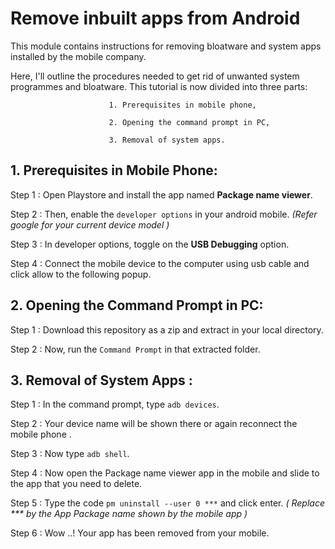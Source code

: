 # Remove inbuilt apps from Android
This module contains instructions for removing bloatware and system apps installed by the mobile company.


Here, I'll outline the procedures needed to get rid of unwanted system programmes and bloatware.
This tutorial is now divided into three parts:

                          1. Prerequisites in mobile phone,
                          
                          2. Opening the command prompt in PC,
                          
                          3. Removal of system apps.
                          
                          
## 1. Prerequisites in Mobile Phone:
 
  Step 1 : Open Playstore and install the app named **Package name viewer**.

  Step 2 : Then, enable the `developer options` in your android mobile. _(Refer google for your current device model )_
 
  Step 3 : In developer options, toggle on the **USB Debugging** option.
 
  Step 4 : Connect the mobile device to the computer using usb cable and click allow to the following popup.
 
 ## 2. Opening the Command Prompt in PC:
 
  Step 1 : Download this repository as a zip and extract in your local directory.
 
  Step 2 : Now, run the `Command Prompt` in that extracted folder.
 
 
## 3. Removal of System Apps :

  Step 1 : In the command prompt, type `adb devices`.

  Step 2 : Your device name will be shown there or again reconnect the mobile phone .

  Step 3 : Now type `adb shell`.

  Step 4 : Now open the Package name viewer app in the mobile and slide to the app that you need to delete.
  
  Step 5 : Type the code `pm uninstall --user 0 ***` and click enter. _( Replace *** by the App Package name shown by the mobile app )_
  
  Step 6 : Wow ..! Your app has been removed from your mobile.
